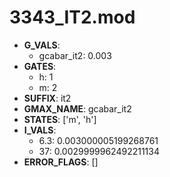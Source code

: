 # 3343_IT2.mod

- **G_VALS**:
  - gcabar_it2: 0.003
- **GATES**:
  - h: 1
  - m: 2
- **SUFFIX**: it2
- **GMAX_NAME**: gcabar_it2
- **STATES**: ['m', 'h']
- **I_VALS**:
  - 6.3: 0.003000005199268761
  - 37: 0.0029999962492211134
- **ERROR_FLAGS**: []
